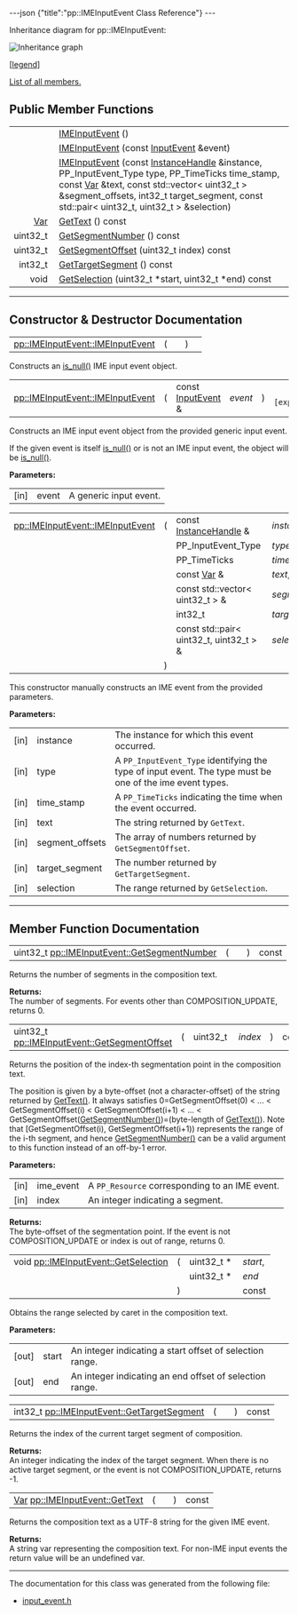 ---json {"title":"pp::IMEInputEvent Class Reference"} ---

Inheritance diagram for pp::IMEInputEvent:

![Inheritance graph](/docs/native-client/pepper_dev/cpp/classpp_1_1_i_m_e_input_event__inherit__graph.png)

<span class="legend">\[[legend](/docs/native-client/pepper_dev/cpp/graph_legend/)\]</span>

[List of all members.](/docs/native-client/pepper_dev/cpp/classpp_1_1_i_m_e_input_event-members/)

Public Member Functions
-----------------------

<table><tbody><tr class="odd"><td style="text-align: right;"> </td><td><a href="/docs/native-client/pepper_dev/cpp/classpp_1_1_i_m_e_input_event#a44a2a4139e63a21757a50c731e17bacd" class="el">IMEInputEvent</a> ()</td></tr><tr class="even"><td style="text-align: right;"> </td><td><a href="/docs/native-client/pepper_dev/cpp/classpp_1_1_i_m_e_input_event#aedfd74fe9ee6c1cbdbcc9f78b25a5621" class="el">IMEInputEvent</a> (const <a href="/docs/native-client/pepper_dev/cpp/classpp_1_1_input_event/" class="el">InputEvent</a> &amp;event)</td></tr><tr class="odd"><td style="text-align: right;"> </td><td><a href="/docs/native-client/pepper_dev/cpp/classpp_1_1_i_m_e_input_event#a9004ae92edc6bcb797dd3720acb290af" class="el">IMEInputEvent</a> (const <a href="/docs/native-client/pepper_dev/cpp/classpp_1_1_instance_handle/" class="el">InstanceHandle</a> &amp;instance, PP_InputEvent_Type type, PP_TimeTicks time_stamp, const <a href="/docs/native-client/pepper_dev/cpp/classpp_1_1_var/" class="el">Var</a> &amp;text, const std::vector&lt; uint32_t &gt; &amp;segment_offsets, int32_t target_segment, const std::pair&lt; uint32_t, uint32_t &gt; &amp;selection)</td></tr><tr class="even"><td style="text-align: right;"><a href="/docs/native-client/pepper_dev/cpp/classpp_1_1_var/" class="el">Var</a> </td><td><a href="/docs/native-client/pepper_dev/cpp/classpp_1_1_i_m_e_input_event#ae2b82f9465fa0847af7e0214fb43232f" class="el">GetText</a> () const</td></tr><tr class="odd"><td style="text-align: right;">uint32_t </td><td><a href="/docs/native-client/pepper_dev/cpp/classpp_1_1_i_m_e_input_event#aee5f2af391fd269f35271012247768ac" class="el">GetSegmentNumber</a> () const</td></tr><tr class="even"><td style="text-align: right;">uint32_t </td><td><a href="/docs/native-client/pepper_dev/cpp/classpp_1_1_i_m_e_input_event#a3deeed9cfbc9f2cff0cb027b870e3ce6" class="el">GetSegmentOffset</a> (uint32_t index) const</td></tr><tr class="odd"><td style="text-align: right;">int32_t </td><td><a href="/docs/native-client/pepper_dev/cpp/classpp_1_1_i_m_e_input_event#ada4e768c2aea31e443d8bc9d5e4a9f36" class="el">GetTargetSegment</a> () const</td></tr><tr class="even"><td style="text-align: right;">void </td><td><a href="/docs/native-client/pepper_dev/cpp/classpp_1_1_i_m_e_input_event#a94e9078036a3bdf0af6d5508d9115cf6" class="el">GetSelection</a> (uint32_t *start, uint32_t *end) const</td></tr></tbody></table>

------------------------------------------------------------------------

Constructor & Destructor Documentation
--------------------------------------

<span id="a44a2a4139e63a21757a50c731e17bacd" class="anchor" style="margin: 0;"></span>

<table><tbody><tr class="odd"><td><a href="/docs/native-client/pepper_dev/cpp/classpp_1_1_i_m_e_input_event#a44a2a4139e63a21757a50c731e17bacd" class="el">pp::IMEInputEvent::IMEInputEvent</a></td><td>(</td><td></td><td>)</td><td></td></tr></tbody></table>

Constructs an <a href="/docs/native-client/pepper_dev/cpp/classpp_1_1_resource#a859068e34cdc2dc0b78754c255323aa9" class="el" title="This functions determines if this resource is invalid or uninitialized.">is_null()</a> IME input event object.

<span id="aedfd74fe9ee6c1cbdbcc9f78b25a5621" class="anchor" style="margin: 0;"></span>

<table><tbody><tr class="odd"><td><a href="/docs/native-client/pepper_dev/cpp/classpp_1_1_i_m_e_input_event#a44a2a4139e63a21757a50c731e17bacd" class="el">pp::IMEInputEvent::IMEInputEvent</a></td><td>(</td><td>const <a href="/docs/native-client/pepper_dev/cpp/classpp_1_1_input_event/" class="el">InputEvent</a> &amp; </td><td><em>event</em></td><td>)</td><td><code> [explicit]</code></td></tr></tbody></table>

Constructs an IME input event object from the provided generic input event.

If the given event is itself <a href="/docs/native-client/pepper_dev/cpp/classpp_1_1_resource#a859068e34cdc2dc0b78754c255323aa9" class="el" title="This functions determines if this resource is invalid or uninitialized.">is_null()</a> or is not an IME input event, the object will be <a href="/docs/native-client/pepper_dev/cpp/classpp_1_1_resource#a859068e34cdc2dc0b78754c255323aa9" class="el" title="This functions determines if this resource is invalid or uninitialized.">is_null()</a>.

**Parameters:**  
<table><tbody><tr class="odd"><td>[in]</td><td>event</td><td>A generic input event.</td></tr></tbody></table>

<span id="a9004ae92edc6bcb797dd3720acb290af" class="anchor" style="margin: 0;"></span>

<table><tbody><tr class="odd"><td><a href="/docs/native-client/pepper_dev/cpp/classpp_1_1_i_m_e_input_event#a44a2a4139e63a21757a50c731e17bacd" class="el">pp::IMEInputEvent::IMEInputEvent</a></td><td>(</td><td>const <a href="/docs/native-client/pepper_dev/cpp/classpp_1_1_instance_handle/" class="el">InstanceHandle</a> &amp; </td><td><em>instance</em>,</td></tr><tr class="even"><td></td><td></td><td>PP_InputEvent_Type </td><td><em>type</em>,</td></tr><tr class="odd"><td></td><td></td><td>PP_TimeTicks </td><td><em>time_stamp</em>,</td></tr><tr class="even"><td></td><td></td><td>const <a href="/docs/native-client/pepper_dev/cpp/classpp_1_1_var/" class="el">Var</a> &amp; </td><td><em>text</em>,</td></tr><tr class="odd"><td></td><td></td><td>const std::vector&lt; uint32_t &gt; &amp; </td><td><em>segment_offsets</em>,</td></tr><tr class="even"><td></td><td></td><td>int32_t </td><td><em>target_segment</em>,</td></tr><tr class="odd"><td></td><td></td><td>const std::pair&lt; uint32_t, uint32_t &gt; &amp; </td><td><em>selection</em> </td></tr><tr class="even"><td></td><td>)</td><td></td><td></td></tr></tbody></table>

This constructor manually constructs an IME event from the provided parameters.

**Parameters:**  
<table><tbody><tr class="odd"><td>[in]</td><td>instance</td><td>The instance for which this event occurred.</td></tr><tr class="even"><td>[in]</td><td>type</td><td>A <code>PP_InputEvent_Type</code> identifying the type of input event. The type must be one of the ime event types.</td></tr><tr class="odd"><td>[in]</td><td>time_stamp</td><td>A <code>PP_TimeTicks</code> indicating the time when the event occurred.</td></tr><tr class="even"><td>[in]</td><td>text</td><td>The string returned by <code>GetText</code>.</td></tr><tr class="odd"><td>[in]</td><td>segment_offsets</td><td>The array of numbers returned by <code>GetSegmentOffset</code>.</td></tr><tr class="even"><td>[in]</td><td>target_segment</td><td>The number returned by <code>GetTargetSegment</code>.</td></tr><tr class="odd"><td>[in]</td><td>selection</td><td>The range returned by <code>GetSelection</code>.</td></tr></tbody></table>

------------------------------------------------------------------------

Member Function Documentation
-----------------------------

<span id="aee5f2af391fd269f35271012247768ac" class="anchor" style="margin: 0;"></span>

<table><tbody><tr class="odd"><td>uint32_t <a href="/docs/native-client/pepper_dev/cpp/classpp_1_1_i_m_e_input_event#aee5f2af391fd269f35271012247768ac" class="el">pp::IMEInputEvent::GetSegmentNumber</a></td><td>(</td><td></td><td>)</td><td>const</td></tr></tbody></table>

Returns the number of segments in the composition text.

**Returns:**  
The number of segments. For events other than COMPOSITION\_UPDATE, returns 0.

<span id="a3deeed9cfbc9f2cff0cb027b870e3ce6" class="anchor" style="margin: 0;"></span>

<table><tbody><tr class="odd"><td>uint32_t <a href="/docs/native-client/pepper_dev/cpp/classpp_1_1_i_m_e_input_event#a3deeed9cfbc9f2cff0cb027b870e3ce6" class="el">pp::IMEInputEvent::GetSegmentOffset</a></td><td>(</td><td>uint32_t </td><td><em>index</em></td><td>)</td><td>const</td></tr></tbody></table>

Returns the position of the index-th segmentation point in the composition text.

The position is given by a byte-offset (not a character-offset) of the string returned by <a href="/docs/native-client/pepper_dev/cpp/classpp_1_1_i_m_e_input_event#ae2b82f9465fa0847af7e0214fb43232f" class="el" title="Returns the composition text as a UTF-8 string for the given IME event.">GetText()</a>. It always satisfies 0=GetSegmentOffset(0) &lt; ... &lt; GetSegmentOffset(i) &lt; GetSegmentOffset(i+1) &lt; ... &lt; GetSegmentOffset(<a href="/docs/native-client/pepper_dev/cpp/classpp_1_1_i_m_e_input_event#aee5f2af391fd269f35271012247768ac" class="el" title="Returns the number of segments in the composition text.">GetSegmentNumber()</a>)=(byte-length of <a href="/docs/native-client/pepper_dev/cpp/classpp_1_1_i_m_e_input_event#ae2b82f9465fa0847af7e0214fb43232f" class="el" title="Returns the composition text as a UTF-8 string for the given IME event.">GetText()</a>). Note that \[GetSegmentOffset(i), GetSegmentOffset(i+1)) represents the range of the i-th segment, and hence <a href="/docs/native-client/pepper_dev/cpp/classpp_1_1_i_m_e_input_event#aee5f2af391fd269f35271012247768ac" class="el" title="Returns the number of segments in the composition text.">GetSegmentNumber()</a> can be a valid argument to this function instead of an off-by-1 error.

**Parameters:**  
<table><tbody><tr class="odd"><td>[in]</td><td>ime_event</td><td>A <code>PP_Resource</code> corresponding to an IME event.</td></tr><tr class="even"><td>[in]</td><td>index</td><td>An integer indicating a segment.</td></tr></tbody></table>

<!-- -->

**Returns:**  
The byte-offset of the segmentation point. If the event is not COMPOSITION\_UPDATE or index is out of range, returns 0.

<span id="a94e9078036a3bdf0af6d5508d9115cf6" class="anchor" style="margin: 0;"></span>

<table><tbody><tr class="odd"><td>void <a href="/docs/native-client/pepper_dev/cpp/classpp_1_1_i_m_e_input_event#a94e9078036a3bdf0af6d5508d9115cf6" class="el">pp::IMEInputEvent::GetSelection</a></td><td>(</td><td>uint32_t * </td><td><em>start</em>,</td></tr><tr class="even"><td></td><td></td><td>uint32_t * </td><td><em>end</em> </td></tr><tr class="odd"><td></td><td>)</td><td></td><td>const</td></tr></tbody></table>

Obtains the range selected by caret in the composition text.

**Parameters:**  
<table><tbody><tr class="odd"><td>[out]</td><td>start</td><td>An integer indicating a start offset of selection range.</td></tr><tr class="even"><td>[out]</td><td>end</td><td>An integer indicating an end offset of selection range.</td></tr></tbody></table>

<span id="ada4e768c2aea31e443d8bc9d5e4a9f36" class="anchor" style="margin: 0;"></span>

<table><tbody><tr class="odd"><td>int32_t <a href="/docs/native-client/pepper_dev/cpp/classpp_1_1_i_m_e_input_event#ada4e768c2aea31e443d8bc9d5e4a9f36" class="el">pp::IMEInputEvent::GetTargetSegment</a></td><td>(</td><td></td><td>)</td><td>const</td></tr></tbody></table>

Returns the index of the current target segment of composition.

**Returns:**  
An integer indicating the index of the target segment. When there is no active target segment, or the event is not COMPOSITION\_UPDATE, returns -1.

<span id="ae2b82f9465fa0847af7e0214fb43232f" class="anchor" style="margin: 0;"></span>

<table><tbody><tr class="odd"><td><a href="/docs/native-client/pepper_dev/cpp/classpp_1_1_var/" class="el">Var</a> <a href="/docs/native-client/pepper_dev/cpp/classpp_1_1_i_m_e_input_event#ae2b82f9465fa0847af7e0214fb43232f" class="el">pp::IMEInputEvent::GetText</a></td><td>(</td><td></td><td>)</td><td>const</td></tr></tbody></table>

Returns the composition text as a UTF-8 string for the given IME event.

**Returns:**  
A string var representing the composition text. For non-IME input events the return value will be an undefined var.

------------------------------------------------------------------------

The documentation for this class was generated from the following file:

-   <a href="/docs/native-client/pepper_dev/cpp/input__event_8h/" class="el">input_event.h</a>
